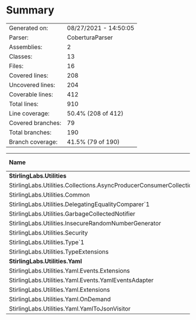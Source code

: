 ﻿# Summary
|||
|:---|:---|
| Generated on: | 08/27/2021 - 14:50:05 |
| Parser: | CoberturaParser |
| Assemblies: | 2 |
| Classes: | 13 |
| Files: | 16 |
| Covered lines: | 208 |
| Uncovered lines: | 204 |
| Coverable lines: | 412 |
| Total lines: | 910 |
| Line coverage: | 50.4% (208 of 412) |
| Covered branches: | 79 |
| Total branches: | 190 |
| Branch coverage: | 41.5% (79 of 190) |

|**Name**|**Covered**|**Uncovered**|**Coverable**|**Total**|**Line coverage**|**Covered**|**Total**|**Branch coverage**|
|:---|---:|---:|---:|---:|---:|---:|---:|---:|
|**StirlingLabs.Utilities**|**125**|**156**|**281**|**1026**|**44.4%**|**42**|**132**|**31.8%**|
|StirlingLabs.Utilities.Collections.AsyncProducerConsumerCollection`1|103|61|164|454|62.8%|37|84|44%|
|StirlingLabs.Utilities.Common|7|17|24|158|29.1%|2|6|33.3%|
|StirlingLabs.Utilities.DelegatingEqualityComparer`1|6|8|14|35|42.8%|1|8|12.5%|
|StirlingLabs.Utilities.GarbageCollectedNotifier|0|8|8|30|0%|0|6|0%|
|StirlingLabs.Utilities.InsecureRandomNumberGenerator|0|10|10|33|0%|0|4|0%|
|StirlingLabs.Utilities.Security|1|38|39|84|2.5%|0|20|0%|
|StirlingLabs.Utilities.Type`1|2|14|16|116|12.5%|0|0||
|StirlingLabs.Utilities.TypeExtensions|6|0|6|116|100%|2|4|50%|
|**StirlingLabs.Utilities.Yaml**|**83**|**48**|**131**|**0**|**63.3%**|**37**|**58**|**63.7%**|
|StirlingLabs.Utilities.Yaml.Events.Extensions|34|1|35|0|97.1%|21|22|95.4%|
|StirlingLabs.Utilities.Yaml.Events.YamlEventsAdapter|4|9|13|0|30.7%|0|0||
|StirlingLabs.Utilities.Yaml.Extensions|10|24|34|0|29.4%|2|14|14.2%|
|StirlingLabs.Utilities.Yaml.OnDemand|3|0|3|0|100%|0|0||
|StirlingLabs.Utilities.Yaml.YamlToJsonVisitor|32|14|46|0|69.5%|14|22|63.6%|
